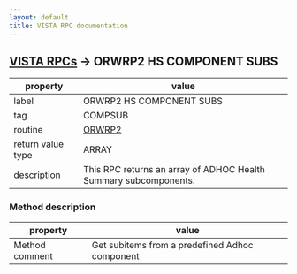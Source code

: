 ```yaml
---
layout: default
title: VISTA RPC documentation
---
```




## [VISTA RPCs](TableOfContent.md) &#8594; ORWRP2 HS COMPONENT SUBS 

 property | value 
--- | --- 
 label | ORWRP2 HS COMPONENT SUBS
 tag | COMPSUB
 routine | [ORWRP2](http://code.osehra.org/dox/Routine_ORWRP2_source.html)
 return value type | ARRAY
 description | This RPC returns an array of ADHOC Health Summary subcomponents.


### Method description

 property | value 
--- | --- 
 Method comment | Get subitems from a predefined Adhoc component
